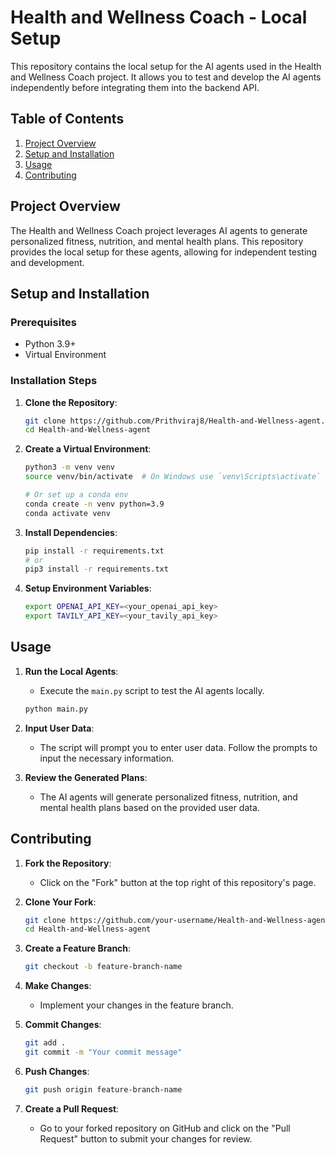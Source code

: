 # Health and Wellness Coach - Local Setup

This repository contains the local setup for the AI agents used in the Health and Wellness Coach project. It allows you to test and develop the AI agents independently before integrating them into the backend API.

## Table of Contents

1. [Project Overview](#project-overview)
2. [Setup and Installation](#setup-and-installation)
3. [Usage](#usage)
4. [Contributing](#contributing)

## Project Overview

The Health and Wellness Coach project leverages AI agents to generate personalized fitness, nutrition, and mental health plans. This repository provides the local setup for these agents, allowing for independent testing and development.

## Setup and Installation

### Prerequisites

- Python 3.9+
- Virtual Environment

### Installation Steps

1. **Clone the Repository**:
    ```bash
    git clone https://github.com/Prithviraj8/Health-and-Wellness-agent.git
    cd Health-and-Wellness-agent
    ```

2. **Create a Virtual Environment**:
    ```bash
    python3 -m venv venv
    source venv/bin/activate  # On Windows use `venv\Scripts\activate`
   
    # Or set up a conda env
    conda create -n venv python=3.9
    conda activate venv
    ```

3. **Install Dependencies**:
    ```bash
    pip install -r requirements.txt
    # or 
    pip3 install -r requirements.txt
    ```

4. **Setup Environment Variables**:
    ```bash
    export OPENAI_API_KEY=<your_openai_api_key>
    export TAVILY_API_KEY=<your_tavily_api_key>
   ```

## Usage

1. **Run the Local Agents**:
    - Execute the `main.py` script to test the AI agents locally.
    ```bash
    python main.py
    ```

2. **Input User Data**:
    - The script will prompt you to enter user data. Follow the prompts to input the necessary information.

3. **Review the Generated Plans**:
    - The AI agents will generate personalized fitness, nutrition, and mental health plans based on the provided user data.

## Contributing

1. **Fork the Repository**:
    - Click on the "Fork" button at the top right of this repository's page.

2. **Clone Your Fork**:
    ```bash
    git clone https://github.com/your-username/Health-and-Wellness-agent.git
    cd Health-and-Wellness-agent
    ```

3. **Create a Feature Branch**:
    ```bash
    git checkout -b feature-branch-name
    ```

4. **Make Changes**:
    - Implement your changes in the feature branch.

5. **Commit Changes**:
    ```bash
    git add .
    git commit -m "Your commit message"
    ```

6. **Push Changes**:
    ```bash
    git push origin feature-branch-name
    ```

7. **Create a Pull Request**:
    - Go to your forked repository on GitHub and click on the "Pull Request" button to submit your changes for review.
